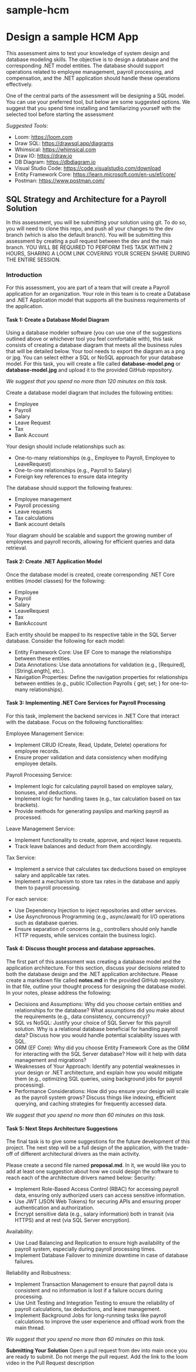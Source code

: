 # sample-hcm
# Design a sample HCM App

This assessment aims to test your knowledge of system design and database modeling skills. The objective is to design a database and the corresponding .NET model entities. The database should support operations related to employee management, payroll processing, and compensation, and the .NET application should handle these operations effectively.

One of the central parts of the assessment will be designing a SQL model. You can use your preferred tool, but below are some suggested options. We suggest that you spend time installing and familiarizing yourself with the selected tool before starting the assessment

*Suggested Tools*:

- Loom: https://loom.com
- Draw SQL: https://drawsql.app/diagrams
- Whimsical: https://whimsical.com
- Draw IO: https://draw.io
- DB Diagram: https://dbdiagram.io
- Visual Studio Code: https://code.visualstudio.com/download
- Entity Framework Core: https://learn.microsoft.com/en-us/ef/core/
- Postman: https://www.postman.com/

## SQL Strategy and Architecture for a Payroll Solution

In this assessment, you will be submitting your solution using git. To do so, you will need to clone this repo, and push all your changes to the dev branch (which is also the default branch). You will be submitting this assessment by creating a pull request between the dev and the main branch. YOU WILL BE REQUIRED TO PERFORM THIS TASK WITHIN 2 HOURS, SHARING A LOOM LINK COVERING YOUR SCREEN SHARE DURING THE ENTIRE SESSION.

### Introduction

For this assessment, you are part of a team that will create a Payroll application for an organization. Your role in this team is to create a Database and .NET Application model that supports all the business requirements of the application.

#### Task 1: Create a Database Model Diagram

Using a database modeler software (you can use one of the suggestions outlined above or whichever tool you feel comfortable with), this task consists of creating a database diagram that meets all the business rules that will be detailed below. Your tool needs to export the diagram as a png or jpg. You can select either a SQL or NoSQL approach for your database model. For this task, you will create a file called **database-model.png** or **database-model.jpg**  and upload it to the provided GitHub repository.

*We suggest that you spend no more than 120 minutes on this task.*

Create a database model diagram that includes the following entities:
- Employee
- Payroll
- Salary
- Leave Request
- Tax
- Bank Account

Your design should include relationships such as:
- One-to-many relationships (e.g., Employee to Payroll, Employee to LeaveRequest)
- One-to-one relationships (e.g., Payroll to Salary)
- Foreign key references to ensure data integrity

The database should support the following features:
- Employee management
- Payroll processing
- Leave requests
- Tax calculations
- Bank account details

Your diagram should be scalable and support the growing number of employees and payroll records, allowing for efficient queries and data retrieval.

#### Task 2: Create .NET Application Model

Once the database model is created, create corresponding .NET Core entities (model classes) for the following:
- Employee
- Payroll
- Salary
- LeaveRequest
- Tax
- BankAccount

Each entity should be mapped to its respective table in the SQL Server database. Consider the following for each model:
- Entity Framework Core: Use EF Core to manage the relationships between these entities.
- Data Annotations: Use data annotations for validation (e.g., [Required], [StringLength], etc.).
- Navigation Properties: Define the navigation properties for relationships between entities (e.g., public ICollection<Payroll> Payrolls {  get; set; } for one-to-many relationships).

#### Task 3: Implementing .NET Core Services for Payroll Processing
For this task, implement the backend services in .NET Core that interact with the database. Focus on the following functionalities:

Employee Management Service:
- Implement CRUD (Create, Read, Update, Delete) operations for employee records.
- Ensure proper validation and data consistency when modifying employee details.

Payroll Processing Service:
- Implement logic for calculating payroll based on employee salary, bonuses, and deductions.
- Implement logic for handling taxes (e.g., tax calculation based on tax brackets).
- Provide methods for generating payslips and marking payroll as processed.

Leave Management Service:
- Implement functionality to create, approve, and reject leave requests.
- Track leave balances and deduct from them accordingly.

Tax Service:
- Implement a service that calculates tax deductions based on employee salary and applicable tax rates.
- Implement a mechanism to store tax rates in the database and apply them to payroll processing.

For each service:
- Use Dependency Injection to inject repositories and other services.
- Use Asynchronous Programming (e.g., async/await) for I/O operations such as database queries.
- Ensure separation of concerns (e.g., controllers should only handle HTTP requests, while services contain the business logic).


#### Task 4: Discuss thought process and database approaches.

The first part of this assessment was creating a database model and the application architecture. For this section, discuss your decisions related to both the database design and the .NET application architecture. 
Please create a markdown file called **notes.md** in the provided GitHub repository. In that file, outline your thought process for designing the database model. In your notes, please address the following:
- Decisions and Assumptions: Why did you choose certain entities and relationships for the database? What assumptions did you make about the requirements (e.g., data consistency, concurrency)?
- SQL vs NoSQL: Justify your choice of SQL Server for this payroll solution. Why is a relational database beneficial for handling payroll data? Discuss how you would handle potential scalability issues with SQL.
- ORM (EF Core): Why did you choose Entity Framework Core as the ORM for interacting with the SQL Server database? How will it help with data management and migrations?
- Weaknesses of Your Approach: Identify any potential weaknesses in your design or .NET architecture, and explain how you would mitigate them (e.g., optimizing SQL queries, using background jobs for payroll processing).
- Performance Considerations: How did you ensure your design will scale as the payroll system grows? Discuss things like indexing, efficient querying, and caching strategies for frequently accessed data.

*We suggest that you spend no more than 60 minutes on this task.*

#### Task 5: Next Steps Architecture Suggestions

The final task is to give some suggestions for the future development of this project. The next step will be a full design of the application, with the trade-off of different architectural drivers as the main activity.

Please create a second file named **proposal.md**. In it, we would like you to add at least one suggestion about how we could design the software to reach each of the architecture drivers named below:
Security:
- Implement Role-Based Access Control (RBAC) for accessing payroll data, ensuring only authorized users can access sensitive information.
- Use JWT (JSON Web Tokens) for securing APIs and ensuring proper authentication and authorization.
- Encrypt sensitive data (e.g., salary information) both in transit (via HTTPS) and at rest (via SQL Server encryption).

Availability:
- Use Load Balancing and Replication to ensure high availability of the payroll system, especially during payroll processing times.
- Implement Database Failover to minimize downtime in case of database failures.

Reliability and Robustness:
- Implement Transaction Management to ensure that payroll data is consistent and no information is lost if a failure occurs during processing.
- Use Unit Testing and Integration Testing to ensure the reliability of payroll calculations, tax deductions, and leave management.
- Implement Background Jobs for long-running tasks like payroll calculations to improve the user experience and offload work from the main thread.

*We suggest that you spend no more than 60 minutes on this task.*

**Submitting Your Solution**
Open a pull request from dev into main once you are ready to submit. Do not merge the pull request.
Add the link to the loom video in the Pull Request description
